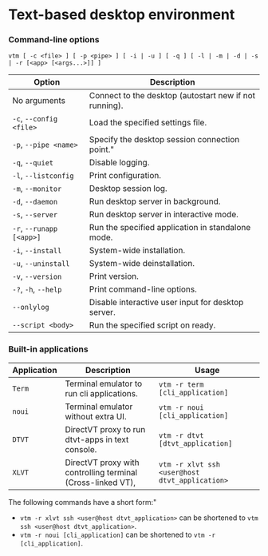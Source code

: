 # Text-based desktop environment

### Command-line options

 `vtm [ -c <file> ] [ -p <pipe> ] [ -i | -u ] [ -q ] [ -l | -m | -d | -s | -r [<app> [<args...>]] ]`

Option                       | Description
-----------------------------|-------------------------------------------------------
No arguments                 | Connect to the desktop (autostart new if not running).
` -c `, ` --config <file> `  | Load the specified settings file.
` -p `, ` --pipe <name> `    | Specify the desktop session connection point."
` -q `, ` --quiet `          | Disable logging.
` -l `, ` --listconfig `     | Print configuration.
` -m `, ` --monitor `        | Desktop session log.
` -d `, ` --daemon `         | Run desktop server in background.
` -s `, ` --server `         | Run desktop server in interactive mode.
` -r `, ` --runapp [<app>] ` | Run the specified application in standalone mode.
` -i `, ` --install `        | System-wide installation.
` -u `, ` --uninstall `      | System-wide deinstallation.
` -v `, ` --version `        | Print version.
` -? `, ` -h `, ` --help `   | Print command-line options.
` --onlylog `                | Disable interactive user input for desktop server.
` --script <body> `          | Run the specified script on ready.

### Built-in applications

Application | Description                                                 | Usage
------------|-------------------------------------------------------------|------------------------------------
`Term`      | Terminal emulator to run cli applications.                  | `vtm -r term [cli_application]`
`noui`      | Terminal emulator without extra UI.                         | `vtm -r noui [cli_application]`
`DTVT`      | DirectVT proxy to run dtvt-apps in text console.            | `vtm -r dtvt [dtvt_application]`
`XLVT`      | DirectVT proxy with controlling terminal (Cross-linked VT), | `vtm -r xlvt ssh <user@host dtvt_application>`

The following commands have a short form:"
  - `vtm -r xlvt ssh <user@host dtvt_application>` can be shortened to `vtm ssh <user@host dtvt_application>`.
  - `vtm -r noui [cli_application]` can be shortened to `vtm -r [cli_application]`.